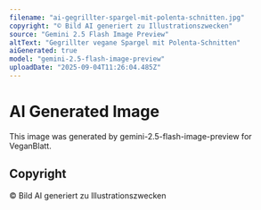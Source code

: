 ```yaml
---
filename: "ai-gegrillter-spargel-mit-polenta-schnitten.jpg"
copyright: "© Bild AI generiert zu Illustrationszwecken"
source: "Gemini 2.5 Flash Image Preview"
altText: "Gegrillter vegane Spargel mit Polenta-Schnitten"
aiGenerated: true
model: "gemini-2.5-flash-image-preview"
uploadDate: "2025-09-04T11:26:04.485Z"
---
```


# AI Generated Image

This image was generated by gemini-2.5-flash-image-preview for VeganBlatt.

## Copyright
© Bild AI generiert zu Illustrationszwecken
